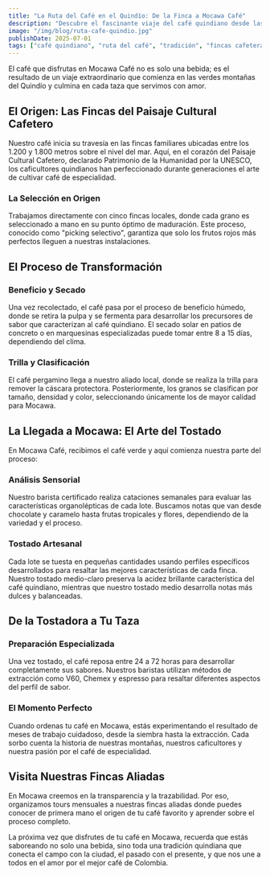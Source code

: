 ```yaml
---
title: "La Ruta del Café en el Quindío: De la Finca a Mocawa Café"
description: "Descubre el fascinante viaje del café quindiano desde las montañas hasta tu taza en Mocawa. Una historia de tradición, calidad y pasión."
image: "/img/blog/ruta-cafe-quindio.jpg"
publishDate: 2025-07-01
tags: ["café quindiano", "ruta del café", "tradición", "fincas cafeteras", "Mocawa"]
---
```


El café que disfrutas en Mocawa Café no es solo una bebida; es el resultado de un viaje extraordinario que comienza en las verdes montañas del Quindío y culmina en cada taza que servimos con amor.

## El Origen: Las Fincas del Paisaje Cultural Cafetero

Nuestro café inicia su travesía en las fincas familiares ubicadas entre los 1.200 y 1.800 metros sobre el nivel del mar. Aquí, en el corazón del Paisaje Cultural Cafetero, declarado Patrimonio de la Humanidad por la UNESCO, los caficultores quindianos han perfeccionado durante generaciones el arte de cultivar café de especialidad.

### La Selección en Origen

Trabajamos directamente con cinco fincas locales, donde cada grano es seleccionado a mano en su punto óptimo de maduración. Este proceso, conocido como "picking selectivo", garantiza que solo los frutos rojos más perfectos lleguen a nuestras instalaciones.

## El Proceso de Transformación

### Beneficio y Secado

Una vez recolectado, el café pasa por el proceso de beneficio húmedo, donde se retira la pulpa y se fermenta para desarrollar los precursores de sabor que caracterizan al café quindiano. El secado solar en patios de concreto o en marquesinas especializadas puede tomar entre 8 a 15 días, dependiendo del clima.

### Trilla y Clasificación

El café pergamino llega a nuestro aliado local, donde se realiza la trilla para remover la cáscara protectora. Posteriormente, los granos se clasifican por tamaño, densidad y color, seleccionando únicamente los de mayor calidad para Mocawa.

## La Llegada a Mocawa: El Arte del Tostado

En Mocawa Café, recibimos el café verde y aquí comienza nuestra parte del proceso:

### Análisis Sensorial

Nuestro barista certificado realiza cataciones semanales para evaluar las características organolépticas de cada lote. Buscamos notas que van desde chocolate y caramelo hasta frutas tropicales y flores, dependiendo de la variedad y el proceso.

### Tostado Artesanal

Cada lote se tuesta en pequeñas cantidades usando perfiles específicos desarrollados para resaltar las mejores características de cada finca. Nuestro tostado medio-claro preserva la acidez brillante característica del café quindiano, mientras que nuestro tostado medio desarrolla notas más dulces y balanceadas.

## De la Tostadora a Tu Taza

### Preparación Especializada

Una vez tostado, el café reposa entre 24 a 72 horas para desarrollar completamente sus sabores. Nuestros baristas utilizan métodos de extracción como V60, Chemex y espresso para resaltar diferentes aspectos del perfil de sabor.

### El Momento Perfecto

Cuando ordenas tu café en Mocawa, estás experimentando el resultado de meses de trabajo cuidadoso, desde la siembra hasta la extracción. Cada sorbo cuenta la historia de nuestras montañas, nuestros caficultores y nuestra pasión por el café de especialidad.

## Visita Nuestras Fincas Aliadas

En Mocawa creemos en la transparencia y la trazabilidad. Por eso, organizamos tours mensuales a nuestras fincas aliadas donde puedes conocer de primera mano el origen de tu café favorito y aprender sobre el proceso completo.

La próxima vez que disfrutes de tu café en Mocawa, recuerda que estás saboreando no solo una bebida, sino toda una tradición quindiana que conecta el campo con la ciudad, el pasado con el presente, y que nos une a todos en el amor por el mejor café de Colombia.